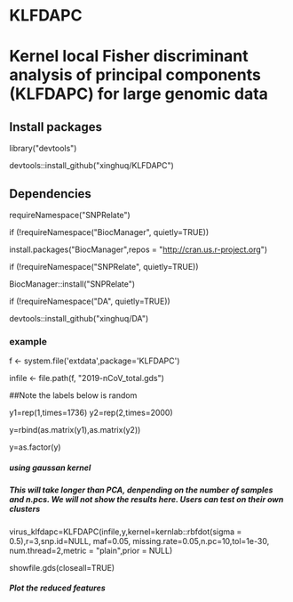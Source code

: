 # KLFDAPC
# Kernel local Fisher discriminant analysis of principal components (KLFDAPC) for large genomic data
## Install packages

library("devtools")

devtools::install_github("xinghuq/KLFDAPC")

## Dependencies
requireNamespace("SNPRelate")

if (!requireNamespace("BiocManager", quietly=TRUE))

  install.packages("BiocManager",repos = "http://cran.us.r-project.org")
  
if (!requireNamespace("SNPRelate", quietly=TRUE))

  BiocManager::install("SNPRelate")
  
 if (!requireNamespace("DA", quietly=TRUE))
 
  devtools::install_github("xinghuq/DA")

### example
f <- system.file('extdata',package='KLFDAPC')

infile <- file.path(f, "2019-nCoV_total.gds")

##Note the labels below is random

y1=rep(1,times=1736)
y2=rep(2,times=2000)

y=rbind(as.matrix(y1),as.matrix(y2))

y=as.factor(y)
##### using gaussan kernel
##### This will take longer than PCA, denpending on the number of samples and n.pcs. We will not show the results here. Users can test on their own clusters

virus_klfdapc=KLFDAPC(infile,y,kernel=kernlab::rbfdot(sigma = 0.5),r=3,snp.id=NULL, maf=0.05, missing.rate=0.05,n.pc=10,tol=1e-30, num.thread=2,metric = "plain",prior = NULL)

showfile.gds(closeall=TRUE)

##### Plot the reduced features
